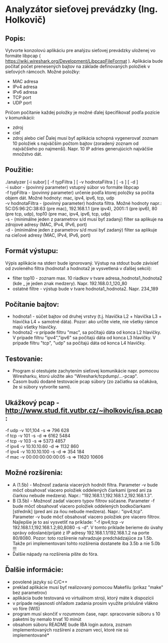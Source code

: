 
# Analyzátor sieťovej prevádzky (Ing. Holkovič)

## Popis:
Vytvorte konzolovú aplikáciu pre analýzu sieťovej prevádzky uloženej vo formáte libpcap ( https://wiki.wireshark.org/Development/LibpcapFileFormat ). Aplikácia bude počítať počet prenesených bajtov na základe definovaných položiek v sieťových rámcoch. Možné položky:
* MAC adresa
* IPv4 adresa
* IPv6 adresa
* TCP port
* UDP port

Pričom počítanie každej položky je možné ďalej špecifikovať podľa pozície v komunikácii:
* zdroj
* cieľ
* zdroj alebo cieľ
Ďalej musí byť aplikácia schopná vygenerovať zoznam 10 položiek s najväčším počtom bajtov (zoradený zoznam od najväčšieho po najmenší). Napr. 10 IP adries generujúcich najväčšie množstvo dát.

## Použitie:
./analyzer [-i subor] [ -f typFiltra ] [ -v hodnotaFiltra ] [ -s ] [ -d ]   
-i subor - (povinný parameter) vstupný súbor vo formáte libpcap   
-f typFiltra - (povinný parameter) určenie podľa ktorej položky sa počíta objem dát. Možné hodnoty: mac, ipv4, ipv6, tcp, udp   
-v hodnotaFiltra - (povinný parameter) hodnota filtra. Možné hodnoty napr.: 5C:D5:96:2C:38:63 (pre mac), 192.168.1.1 (pre ipv4), 2001::1 (pre ipv6), 80 (pre tcp, udp), top10 (pre mac, ipv4, ipv6, tcp, udp)   
-s - (minimálne jeden z parametrov s/d musí byť zadaný) filter sa aplikuje na zdrojové adresy (MAC, IPv4, IPv6, port)   
-d - (minimálne jeden z parametrov s/d musí byť zadaný) filter sa aplikuje na cieľové adresy (MAC, IPv4, IPv6, port)   

## Formát výstupu:
Výpis aplikácie na stderr bude ignorovaný. Výstup na stdout bude závisieť od zvoleného filtra (hodnota1 a hodnota2 je vysvetlená v ďalšej sekcii):
* filter top10 - zoznam max. 10 riadkov v tvare adresa_hodnota1_hodnota2 (kde _ je jeden znak medzery). Napr. 192.168.0.1_120_80
* ostatné filtre - výstup bude v tvare hodnota1_hodnota2. Napr. 234_189

## Počítanie bajtov:
* hodnota1 - súčet bajtov od druhej vrstvy (t.j. hlavička L2 + hlavička L3 + hlavička L4 + samotné dáta). Pozor: ako určite viete, nie všetky rámce majú všetky hlavičky.
* hodnota2 -v prípade filtru "mac", sa počítajú dáta od konca L2 hlavičky. V prípade filtru "ipv4","ipv6" sa počítajú dáta od konca L3 hlavičky. V prípade filtru "tcp", "udp" sa počítajú dáta od konca L4 hlavičky.

## Testovanie:
* Program si otestujete zachytením sieťovej komunikácie napr. pomocou Wiresharku, ktorú uložíte ako "Wireshark/tcpdump/...-pcap".
* Časom budú dodané testovacie pcap súbory (zo začiatku sa očakáva, že si súbory vytvoríte sami).

## Ukážkový pcap - http://www.stud.fit.vutbr.cz/~iholkovic/isa.pcap:
-f udp -v 101,104 -s => 796 628   
-f tcp -v 101 -s -d => 6162 5484   
-f tcp -v 103 -s => 5373 4857   
-f ipv4 -v 10.10.10.60 -d => 1132 860   
-f ipv4 -v 10.10.10.100 -s -d => 354 184   
-f mac -v 00:00:00:00:00:05 -s => 11620 10606   

## Možné rozšírenia:
* A (1.5b) - Možnosť zadania viacerých hodnôt filtra. Parameter -v bude môcť obsahovať viacero položiek oddelených čiarkami (pred ani za čiarkou nebude medzera). Napr.: "192.168.1.1,192.168.1.2,192.168.1.3".
* B (3.5b) - Možnosť zadať viacero typov filtrov súčasne. Parameter -f bude môcť obsahovať viacero položiek oddelených bodkočiarkami [středník] (pred ani za ňou nebude medzera). Napr.: "ipv4;tcp". Parameter -v bude môcť obsahovať viacero položiek pre viacero filtrov. Najlepšie je to asi vysvetliť na príklade: "-f ipv4;tcp -v 192.168.1.1,192.168.1.2;80,8080 -s -d". V tomto príklade berieme do úvahy správy odoslané/prijaté z IP adresy 192.168.1.1/192.168.1.2 na porte 80/8080. Pozor: toto rozšírenie nahradzuje predchádzajúce za 1.5b. Takže pri implementovaní tohto rozšírenia dostanete iba 3.5b a nie 5.0b !!!
* Ďalšie nápady na rozšírenia píšte do fóra.

## Ďalšie informácie:
* povolené jazyky sú C/C++
* preklad aplikácie musí byť realizovaný pomocou Makefilu (príkaz "make" bez parametrov)
* aplikácia bude testovaná vo virtuálnom stroji, ktorý máte k dispozícii
* v prípade nejasností ohľadom zadania prosím využite príslušné vlákno vo fóre (WIS)
* program musí skončiť v rozumnom čase, napr. spracovanie súboru s 10 paketmi by nemalo trvať 10 minút
* obsahom súboru README bude IBA login autora, zoznam implementovaných rozšírení a zoznam vecí, ktoré nie sú implementované* 
